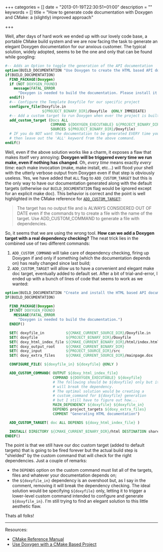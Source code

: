 +++
categories = []
date = "2013-01-19T22:30:51+01:00"
description = ""
keywords = []
title = "How to generate code documentation with Doxygen and CMake: a (slightly) improved approach"

+++

Well, after days of hard work we ended up with our lovely code base, a portable CMake build system and we are now facing the task to generate an elegant Doxygen documentation for our anxious customer. The typical solution, widely adopted, seems to be the one and only that can be found while googling:

```cmake
#-- Adds an Option to toggle the generation of the API documentation
option(BUILD_DOCUMENTATION "Use Doxygen to create the HTML based API documentation" OFF)
if(BUILD_DOCUMENTATION)
  FIND_PACKAGE(Doxygen)
  if (NOT DOXYGEN_FOUND)
    message(FATAL_ERROR
      "Doxygen is needed to build the documentation. Please install it correctly")
  endif()
  #-- Configure the Template Doxyfile for our specific project
  configure_file(Doxyfile.in
                 ${PROJECT_BINARY_DIR}/Doxyfile  @ONLY IMMEDIATE)
  #-- Add a custom target to run Doxygen when ever the project is built
  add_custom_target (Docs ALL
                     COMMAND ${DOXYGEN_EXECUTABLE} ${PROJECT_BINARY_DIR}/Doxyfile
                     SOURCES ${PROJECT_BINARY_DIR}/Doxyfile)
  # IF you do NOT want the documentation to be generated EVERY time you build the project
  # then leave out the 'ALL' keyword from the above command.
endif()
```

Well, even if the above solution works like a charm, it exposes a flaw that makes itself very annoying:
**Doxygen will be triggered every time we run make, even if nothing has changed**.
Oh, *every time* means exactly *every time*: each make invocation (make, make install, etc...) will flood your shell with the utterly verbose output from Doxygen even if that step is obviously useless. Yes, we have added that `ALL` flag to `ADD_CUSTOM_TARGET` but this is the only way to have our documentation generated along with the default targets (otherwise our `BUILD_DOCUMENTATION` flag would be ignored except for an explicit make doc). This behavior is correct and the point is well highlighted in the CMake reference for [`ADD_CUSTOM_TARGET`](https://cmake.org/cmake/help/v2.8.10/cmake.html#command:add_custom_target):

> The target has no output file and is ALWAYS CONSIDERED OUT OF DATE even if the commands
> try to create a file with the name of the target. Use ADD_CUSTOM_COMMAND to generate a
> file with dependencies.

So, it seems that we are using the wrong tool. **How can we add a Doxygen target with a real dependency checking?**
The neat trick lies in the combined use of two different commands:

1. `ADD_CUSTOM_COMMAND` will take care of dependency checking, firing up Doxygen if and only if something (which the documentation depends on) has really changed since last build;
2. `ADD_CUSTOM_TARGET` will allow us to have a convenient and elegant make doc target, eventually added to default set.
After a bit of trial-and-error, I ended up with a bunch of lines of code that seems to work as we wanted:

```cmake
option(BUILD_DOCUMENTATION "Create and install the HTML based API documentation (requires Doxygen)" OFF)
IF(BUILD_DOCUMENTATION)

  FIND_PACKAGE(Doxygen)
  IF(NOT DOXYGEN_FOUND)
    MESSAGE(FATAL_ERROR
      "Doxygen is needed to build the documentation.")
  ENDIF()

  SET( doxyfile_in          ${CMAKE_CURRENT_SOURCE_DIR}/Doxyfile.in     )
  SET( doxyfile             ${PROJECT_BINARY_DIR}/Doxyfile              )
  SET( doxy_html_index_file ${CMAKE_CURRENT_BINARY_DIR}/html/index.html )
  SET( doxy_output_root     ${CMAKE_CURRENT_BINARY_DIR}                 ) # Pasted into Doxyfile.in
  SET( doxy_input           ${PROJECT_SOURCE_DIR}/src                   ) # Pasted into Doxyfile.in
  SET( doxy_extra_files     ${CMAKE_CURRENT_SOURCE_DIR}/mainpage.dox    ) # Pasted into Doxyfile.in

  CONFIGURE_FILE( ${doxyfile_in} ${doxyfile} @ONLY )

  ADD_CUSTOM_COMMAND( OUTPUT ${doxy_html_index_file}
                      COMMAND ${DOXYGEN_EXECUTABLE} ${doxyfile}
                      # The following should be ${doxyfile} only but it
					  # will break the dependency.
                      # The optimal solution would be creating a
					  # custom_command for ${doxyfile} generation
					  # but I still have to figure out how...
                      MAIN_DEPENDENCY ${doxyfile} ${doxyfile_in}
                      DEPENDS project_targets ${doxy_extra_files}
                      COMMENT "Generating HTML documentation")

  ADD_CUSTOM_TARGET( doc ALL DEPENDS ${doxy_html_index_file} )

  INSTALL( DIRECTORY ${CMAKE_CURRENT_BINARY_DIR}/html DESTINATION share/doc )
ENDIF()
```

The point is that we still have our doc custom target (added to default targets) that is going to be fired forever but the actual build step is "shielded" by the custom command that will check for the right dependencies. Just a couple of remarks:

* the `DEPENDS` option on the custom command must list all of the targets, files and whatever your documentation depends on;
* the `${doxyfile_in}` dependency is an overshoot but, as I say in the comment, removing it will break the dependency checking. The ideal solution would be specifying `${doxyfile}` only, letting it to trigger a lower-level custom command intended to configure and generate `${doxyfile_in}`. I'm still trying to find an elegant solution to this little aesthetic flaw.

Thats all folks!

----------

Resources:

* [CMake Reference Manual](http://www.cmake.org/cmake/help/v2.8.10/cmake.html)
* [Use Doxygen with a CMake Based Project](http://www.bluequartz.net/projects/EIM_Segmentation/SoftwareDocumentation/html/usewithcmakeproject.html)
